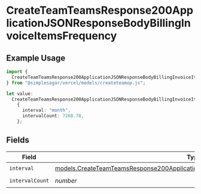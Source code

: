 # CreateTeamTeamsResponse200ApplicationJSONResponseBodyBillingInvoiceItemsFrequency

## Example Usage

```typescript
import {
  CreateTeamTeamsResponse200ApplicationJSONResponseBodyBillingInvoiceItemsFrequency,
} from "@simplesagar/vercel/models/createteamop.js";

let value:
  CreateTeamTeamsResponse200ApplicationJSONResponseBodyBillingInvoiceItemsFrequency =
    {
      interval: "month",
      intervalCount: 7268.78,
    };
```

## Fields

| Field                                                                                                                                                                                    | Type                                                                                                                                                                                     | Required                                                                                                                                                                                 | Description                                                                                                                                                                              |
| ---------------------------------------------------------------------------------------------------------------------------------------------------------------------------------------- | ---------------------------------------------------------------------------------------------------------------------------------------------------------------------------------------- | ---------------------------------------------------------------------------------------------------------------------------------------------------------------------------------------- | ---------------------------------------------------------------------------------------------------------------------------------------------------------------------------------------- |
| `interval`                                                                                                                                                                               | [models.CreateTeamTeamsResponse200ApplicationJSONResponseBodyBillingInvoiceItemsInterval](../models/createteamteamsresponse200applicationjsonresponsebodybillinginvoiceitemsinterval.md) | :heavy_check_mark:                                                                                                                                                                       | N/A                                                                                                                                                                                      |
| `intervalCount`                                                                                                                                                                          | *number*                                                                                                                                                                                 | :heavy_check_mark:                                                                                                                                                                       | N/A                                                                                                                                                                                      |